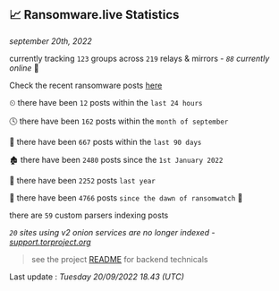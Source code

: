 
## 📈 Ransomware.live Statistics
_september 20th, 2022_

currently tracking `123` groups across `219` relays & mirrors - _`88` currently online_ 📡

Check the recent ransomware posts [here](https://www.ransomware.live/#/recentposts)


⏲ there have been `12` posts within the `last 24 hours`

🕓 there have been `162` posts within the `month of september`

📅 there have been `667` posts within the `last 90 days`

🏚 there have been `2480` posts since the `1st January 2022`

🚀 there have been `2252` posts `last year`

🦕 there have been `4766` posts `since the dawn of ransomwatch` 🐣

there are `59` custom parsers indexing posts

_`20` sites using v2 onion services are no longer indexed - [support.torproject.org](https://support.torproject.org/onionservices/v2-deprecation/)_

> see the project [README](https://github.com/jmousqueton/ransomwatch#readme) for backend technicals



Last update : _Tuesday 20/09/2022 18.43 (UTC)_

